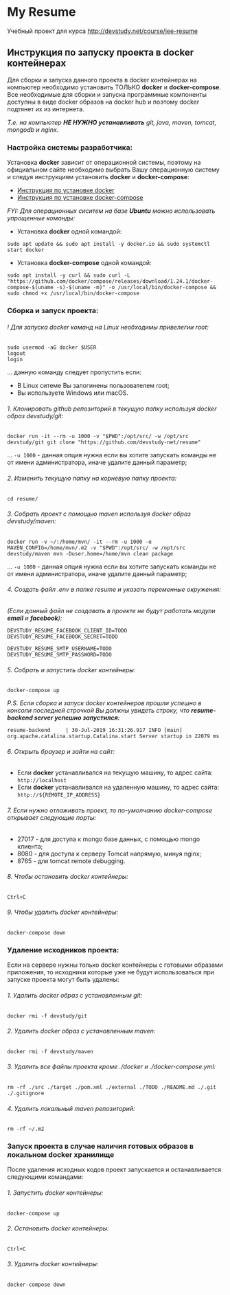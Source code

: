 # My Resume

Учебный проект для курса http://devstudy.net/course/jee-resume

## Инструкция по запуску проекта в docker контейнерах

Для сборки и запуска данного проекта в docker контейнерах на компьютер необходимо установить ТОЛЬКО **docker** и **docker-compose**. 
Все необходимые для сборки и запуска программные компоненты доступны в виде docker образов на docker hub и поэтому docker подтянет их из интернета. 

*Т.е. на компьютер **НЕ НУЖНО устанавливать** git, java, maven, tomcat, mongodb и nginx.*


### Настройка системы разработчика:

Установка **docker** зависит от операционной системы, поэтому на официальном сайте необходимо выбрать Вашу операционную систему и следуя инструкциям установить **docker** и **docker-compose**:

* [Инструкция по установке docker](https://docs.docker.com/install/#supported-platforms)
* [Инструкция по установке docker-compose](https://docs.docker.com/compose/install/#install-compose)

*FYI: Для операционных сиситем на базе **Ubuntu** можно использовать упрощенные команды:*

* Установка **docker** одной командой: 
~~~~
sudo apt update && sudo apt install -y docker.io && sudo systemctl start docker
~~~~
* Установка **docker-compose** одной командой: 
~~~~
sudo apt install -y curl && sudo curl -L "https://github.com/docker/compose/releases/download/1.24.1/docker-compose-$(uname -s)-$(uname -m)" -o /usr/local/bin/docker-compose && sudo chmod +x /usr/local/bin/docker-compose
~~~~

### Сборка и запуск проекта:

###### ! Для запуска docker команд на Linux необходимы привелегии root:
~~~~
sudo usermod -aG docker $USER
logout
login
~~~~
... данную команду следует пропустить если:
* В Linux ситеме Вы залогинены пользователем root;
* Вы используете Windows или macOS.

###### 1. Клонировать github репозиторий в текущую папку используя docker образ devstudy/git:
~~~~
docker run -it --rm -u 1000 -v "$PWD":/opt/src/ -w /opt/src devstudy/git git clone "https://github.com/devstudy-net/resume"
~~~~
... `-u 1000` - данная опция нужна если вы хотите запускать команды не от имени администратора, иначе удалите данный параметр;
###### 2. Изменить текущую папку на корневую папку проекта:
~~~~
cd resume/
~~~~
###### 3. Собрать проект с помощью maven используя docker образ devstudy/maven:
~~~~
docker run -v ~/:/home/mvn/ -it --rm -u 1000 -e MAVEN_CONFIG=/home/mvn/.m2 -v "$PWD":/opt/src/ -w /opt/src devstudy/maven mvn -Duser.home=/home/mvn clean package
~~~~
... `-u 1000` - данная опция нужна если вы хотите запускать команды не от имени администратора, иначе удалите данный параметр;
###### 4. Создать файл .env в папке resume и указать переменные окружения:
*(Если данный файл не создавать в проекте не будут работать модули **email** и **facebook**):*
~~~~
DEVSTUDY_RESUME_FACEBOOK_CLIENT_ID=TODO
DEVSTUDY_RESUME_FACEBOOK_SECRET=TODO

DEVSTUDY_RESUME_SMTP_USERNAME=TODO
DEVSTUDY_RESUME_SMTP_PASSWORD=TODO
~~~~
###### 5. Собрать и запустить docker контейнеры:
~~~~
docker-compose up
~~~~
*P.S. Если сборка и запуск docker контейнеров прошли успешно в консоли последней строчкой Вы должны увидеть строку, что **resume-backend server успешно запустился:***

`resume-backend     | 30-Jul-2019 16:31:26.917 INFO [main] org.apache.catalina.startup.Catalina.start Server startup in 22079 ms` 
###### 6. Открыть браузер и зайти на сайт:
* Если **docker** устанавливался на текущую машину, то адрес сайта: `http://localhost`
* Если **docker** устанавливался на удаленную машину, то адрес сайта: `http://${REMOTE_IP_ADDRESS}`
###### 7. Если нужно отлаживать проект, то по-умолчанию docker-compose открывает следующие порты:
* 27017 - для доступа к mongo базе данных, с помощью mongo клиента;
* 8080 - для доступа к серверу Tomcat напрямую, минуя nginx;
* 8765 - для tomcat remote debugging.
###### 8. Чтобы остановить docker контейнеры:
~~~~
Ctrl+C
~~~~
###### 9. Чтобы удалить docker контейнеры:
~~~~
docker-compose down
~~~~

### Удаление исходников проекта:

Если на сервере нужны только docker контейнеры с готовыми образами приложения, то исходники которые уже не будут использоваться при запуске проекта могут быть удалены:

###### 1. Удалить docker образ с установленным git:
~~~~
docker rmi -f devstudy/git
~~~~
###### 2. Удалить docker образ с установленным maven:
~~~~
docker rmi -f devstudy/maven
~~~~
###### 3. Удалить все файлы проекта кроме ./docker и ./docker-compose.yml:
~~~~
rm -rf ./src ./target ./pom.xml ./external ./TODO ./README.md ./.git ./.gitignore
~~~~
###### 4. Удалить локальный maven репозиторий:
~~~~
rm -rf ~/.m2
~~~~

### Запуск проекта в случае наличия готовых образов в локальном docker хранилище

После удаления исходных кодов проект запускается и останавливается следующими командами:

###### 1. Запустить docker контейнеры:
~~~~
docker-compose up
~~~~
###### 2. Остановить docker контейнеры:
~~~~
Ctrl+C
~~~~
###### 3. Удалить docker контейнеры:
~~~~
docker-compose down
~~~~